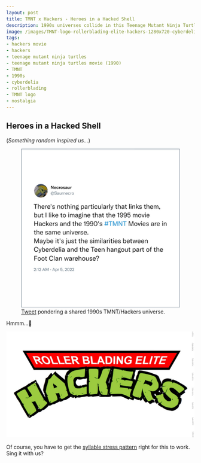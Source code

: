 ```yaml
---
layout: post
title: TMNT x Hackers - Heroes in a Hacked Shell
description: 1990s universes collide in this Teenage Mutant Ninja Turtles & Hackers movie logo crossover.
image: /images/TMNT-logo-rollerblading-elite-hackers-1280x720-cyberdelianyc.jpg
tags:
- hackers movie
- hackers
- teenage mutant ninja turtles
- teenage mutant ninja turtles movie (1990)
- TMNT
- 1990s
- cyberdelia
- rollerblading
- TMNT logo
- nostalgia
---
```

## Heroes in a Hacked Shell

(*Something random inspired us...*)

<figure class="figure"><img class="figure-img img-fluid" src="/images/tweet-necrosaur-hackers-cyberdelia-TMNT-2022apr05-1511225216076500996-1080x.jpg" alt="Tweet from @necrosaur Apr 5 2022: There's nothing particularly that links them but I like to imagine that the 1995 movie Hackers and the 1990's TMNT movies are in the same universe. Maybe it's just the similarities between Cyberdelia and the teen hangout part of the Foot Clan warehouse?">
<figcaption class="figure-caption"><a href="https://twitter.com/Saurnecro/status/1511225216076500996" target="_blank">Tweet</a> pondering a shared 1990s TMNT/Hackers universe.</figcaption></figure>

Hmmm...🤔

![Teenage Mutant Ninja Turtles logo design with 'Roller Blading Elite HACKERS' instead.)](/images/TMNT-logo-rollerblading-elite-hackers-1280x720-cyberdelianyc.jpg)

 Of course, you have to get the [syllable stress pattern](https://xkcd.com/1412/) right for this to work. Sing it with us?


